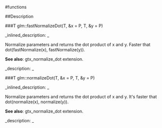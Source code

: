 #functions


<!--
_visible: True_
_advanced: False_
-->

##Description






<!----------------------------------------------------------------------------->

###T glm::fastNormalizeDot(T, &x = P, T, &y = P)

<!--
_syntax: glm::fastNormalizeDot(T, &x = P, T, &y = P)_
_name: glm::fastNormalizeDot_
_returns: T_
_returns_description: _
_parameters: const vecType< T, P > &x=P, const vecType< T, P > &y=P_
_version_started: 0.10.0_
_version_deprecated: _
_summary: _
_constant: False_
_static: False_
_visible: True_
_advanced: False_
-->

_inlined_description: _

Normalize parameters and returns the dot product of x and y.
Faster that dot(fastNormalize(x), fastNormalize(y)).


**See also**: gtx_normalize_dot extension.





_description: _







<!----------------------------------------------------------------------------->

###T glm::normalizeDot(T, &x = P, T, &y = P)

<!--
_syntax: glm::normalizeDot(T, &x = P, T, &y = P)_
_name: glm::normalizeDot_
_returns: T_
_returns_description: _
_parameters: const vecType< T, P > &x=P, const vecType< T, P > &y=P_
_version_started: 0.10.0_
_version_deprecated: _
_summary: _
_constant: False_
_static: False_
_visible: True_
_advanced: False_
-->

_inlined_description: _

Normalize parameters and returns the dot product of x and y.
It's faster that dot(normalize(x), normalize(y)).


**See also**: gtx_normalize_dot extension.





_description: _







<!----------------------------------------------------------------------------->

